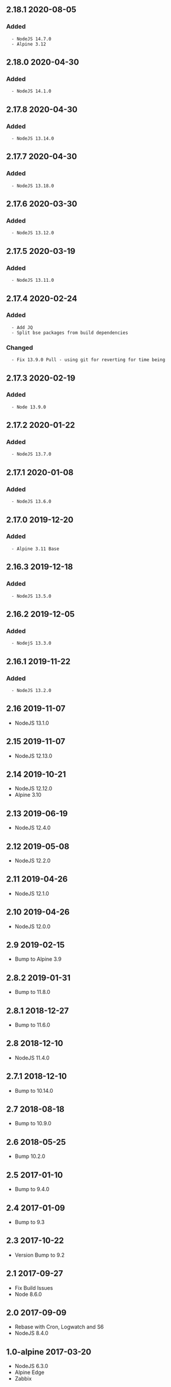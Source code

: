 ## 2.18.1 2020-08-05 <dave at tiredofit dot ca>

   ### Added
      - NodeJS 14.7.0
      - Alpine 3.12


## 2.18.0 2020-04-30 <dave at tiredofit dot ca>

   ### Added
      - NodeJS 14.1.0


## 2.17.8 2020-04-30 <dave at tiredofit dot ca>

   ### Added
      - NodeJS 13.14.0


## 2.17.7 2020-04-30 <dave at tiredofit dot ca>

   ### Added
      - NodeJS 13.18.0


## 2.17.6 2020-03-30 <dave at tiredofit dot ca>

   ### Added
      - NodeJS 13.12.0


## 2.17.5 2020-03-19 <dave at tiredofit dot ca>

   ### Added
      - NodeJS 13.11.0


## 2.17.4 2020-02-24 <dave at tiredofit dot ca>

   ### Added
      - Add JQ
      - Split bse packages from build dependencies

   ### Changed
      - Fix 13.9.0 Pull - using git for reverting for time being


## 2.17.3 2020-02-19 <dave at tiredofit dot ca>

   ### Added
      - Node 13.9.0


## 2.17.2 2020-01-22 <dave at tiredofit dot ca>

   ### Added
      - NodeJS 13.7.0


## 2.17.1 2020-01-08 <dave at tiredofit dot ca>

   ### Added
      - NodeJS 13.6.0


## 2.17.0 2019-12-20 <dave at tiredofit dot ca>

   ### Added
      - Alpine 3.11 Base


## 2.16.3 2019-12-18 <dave at tiredofit dot ca>

   ### Added
      - NodeJS 13.5.0


## 2.16.2 2019-12-05 <dave at tiredofit dot ca>

   ### Added
      - NodejS 13.3.0


## 2.16.1 2019-11-22 <dave at tiredofit dot ca>

   ### Added
      - NodeJS 13.2.0


## 2.16 2019-11-07 <dave at tiredofit dot ca>

* NodeJS 13.1.0

## 2.15 2019-11-07 <dave at tiredofit dot ca>

* NodeJS 12.13.0

## 2.14 2019-10-21 <dave at tiredofit dot ca>

* NodeJS 12.12.0
* Alpine 3.10

## 2.13 2019-06-19 <dave at tiredofit dot ca>

* NodeJS 12.4.0

## 2.12 2019-05-08 <dave at tiredofit dot ca>

* NodeJS 12.2.0

## 2.11 2019-04-26 <dave at tiredofit dot ca>

* NodeJS 12.1.0

## 2.10 2019-04-26 <dave at tiredofit dot ca>

* NodeJS 12.0.0

## 2.9 2019-02-15 <dave at tiredofit dot ca>

* Bump to Alpine 3.9

## 2.8.2 2019-01-31 <dave at tiredofit dot ca>

* Bump to 11.8.0

## 2.8.1 2018-12-27 <dave at tiredofit dot ca>

* Bump to 11.6.0

## 2.8 2018-12-10 <dave at tiredofit dot ca>

* NodeJS 11.4.0
	
## 2.7.1 2018-12-10 <dave at tiredofit dot ca>

* Bump to 10.14.0

## 2.7 2018-08-18 <dave at tiredofit dot ca>

* Bump to 10.9.0 

## 2.6 2018-05-25 <dave at tiredofit dot ca>

* Bump 10.2.0

## 2.5 2017-01-10 <dave at tiredofit dot ca>

* Bump to 9.4.0

## 2.4 2017-01-09 <dave at tiredofit dot ca>

* Bump to 9.3

## 2.3 2017-10-22 <dave at tiredofit dot ca>

* Version Bump to 9.2

## 2.1 2017-09-27 <dave at tiredofit dot ca>

* Fix Build Issues 
* Node 8.6.0

## 2.0 2017-09-09 <dave at tiredofit dot ca>

* Rebase with Cron, Logwatch and S6
* NodeJS 8.4.0

## 1.0-alpine 2017-03-20 <dave at tiredofit dot ca>

* NodeJS 6.3.0
* Alpine Edge
* Zabbix



